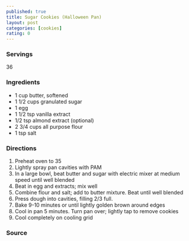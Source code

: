 ```yaml
---
published: true
title: Sugar Cookies (Halloween Pan)
layout: post
categories: [cookies]
rating: 0
---
```

### Servings
36

### Ingredients
- 1 cup butter, softened
- 1 1/2 cups granulated sugar
- 1 egg
- 1 1/2 tsp vanilla extract
- 1/2 tsp almond extract (optional)
- 2 3/4 cups all purpose flour
- 1 tsp salt

### Directions
1. Preheat oven to 35
2. Lightly spray pan cavities with PAM
3. In a large bowl, beat butter and sugar with electric mixer at medium speed until well blended
4. Beat in egg and extracts; mix well
5. Combine flour and salt; add to butter mixture.  Beat until well blended
6. Press dough into cavities, filling 2/3 full.
7. Bake 9-10 minutes or until lightly golden brown around edges
8. Cool in pan 5 minutes.  Turn pan over; lightly tap to remove cookies
9. Cool completely on cooling grid

### Source

